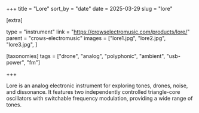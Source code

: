 +++
title = "Lore"
sort_by = "date"
date = 2025-03-29
slug = "lore"

[extra]

type = "instrument"
link = "https://crowselectromusic.com/products/lore/"
parent = "crows-electromusic"
images = ["lore1.jpg", "lore2.jpg", "lore3.jpg", ]

[taxonomies]
tags = ["drone", "analog", "polyphonic", "ambient", "usb-power", "fm"]

+++

Lore is an analog electronic instrument for exploring tones, drones, noise, and dissonance. It features two independently controlled triangle-core oscillators with switchable frequency modulation, providing a wide range of tones.